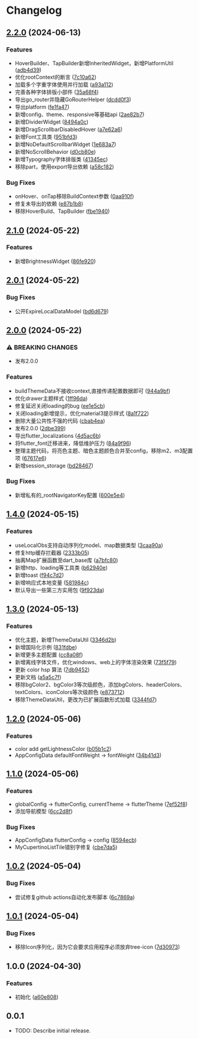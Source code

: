 # Changelog

## [2.2.0](https://github.com/luoyi58624/luoyi_flutter_base/compare/v2.1.0...v2.2.0) (2024-06-13)


### Features

* HoverBuilder、TapBuilder新增InheritedWidget，新增PlatformUtil ([adb4d39](https://github.com/luoyi58624/luoyi_flutter_base/commit/adb4d3958c7a7d08fa14aad863cd5ef8fa076142))
* 优化rootContext的断言 ([7c10a62](https://github.com/luoyi58624/luoyi_flutter_base/commit/7c10a629bd1ea347b96890d97cdd8c8287953170))
* 加载多个字重字体使用并行加载 ([a93a112](https://github.com/luoyi58624/luoyi_flutter_base/commit/a93a1126bec3ae3e456165357ffcecd212427108))
* 完善各种字体排版小部件 ([35a68f4](https://github.com/luoyi58624/luoyi_flutter_base/commit/35a68f4faf87ceef18e8e5af3aa4b8beeb2d89d3))
* 导出go_router并隐藏GoRouterHelper ([dcdd0f3](https://github.com/luoyi58624/luoyi_flutter_base/commit/dcdd0f379b3b6757ea3e06e3bfed1e6615bbbe3b))
* 导出platform ([fe1fa47](https://github.com/luoyi58624/luoyi_flutter_base/commit/fe1fa47eb5dad8f57f9645feab82eed15ba0b3bf))
* 新增config、theme、responsive等基础api ([2ae82b7](https://github.com/luoyi58624/luoyi_flutter_base/commit/2ae82b712a85d258403118ae52f8284f276dc891))
* 新增DividerWidget ([8494a0c](https://github.com/luoyi58624/luoyi_flutter_base/commit/8494a0cd6a9c6a501758478f35047ed842b51fdd))
* 新增DragScrollbarDisabledHover ([a7e62a6](https://github.com/luoyi58624/luoyi_flutter_base/commit/a7e62a667697881fb2cc2c3d95b21be167be6095))
* 新增Font工具类 ([951bfd3](https://github.com/luoyi58624/luoyi_flutter_base/commit/951bfd3396aecc55123afd11dfef13aa38ffe568))
* 新增NoDefaultScrollbarWidget ([1e683a7](https://github.com/luoyi58624/luoyi_flutter_base/commit/1e683a7391e36ead9b3ced59323983173a174044))
* 新增NoScrollBehavior ([d0cb80e](https://github.com/luoyi58624/luoyi_flutter_base/commit/d0cb80e10667063ae93257c51b9cb07de5ec3c81))
* 新增Typography字体排版类 ([41345ec](https://github.com/luoyi58624/luoyi_flutter_base/commit/41345ec90ac026cc1b0520821d5cda848ab4c78f))
* 移除part，使用export导出依赖 ([a58c182](https://github.com/luoyi58624/luoyi_flutter_base/commit/a58c18259b728c487a208ab3bfc58199327e04af))


### Bug Fixes

* onHover、onTap移除BuildContext参数 ([0aa910f](https://github.com/luoyi58624/luoyi_flutter_base/commit/0aa910fa00ecc610cdd16d87d84b45f01e7e8b48))
* 修复未导出的依赖 ([e87b1b8](https://github.com/luoyi58624/luoyi_flutter_base/commit/e87b1b82d77b8e2ac8bd4216fc22986c0a03a2ad))
* 移除HoverBuild、TapBuilder ([fbe1940](https://github.com/luoyi58624/luoyi_flutter_base/commit/fbe19405311a8a046d9f324d234599f96c78fbc0))

## [2.1.0](https://github.com/luoyi58624/luoyi_flutter_base/compare/v2.0.1...v2.1.0) (2024-05-22)


### Features

* 新增BrightnessWidget ([86fe920](https://github.com/luoyi58624/luoyi_flutter_base/commit/86fe920a5e28d0e5b99e3abbddad99b688864fe2))

## [2.0.1](https://github.com/luoyi58624/luoyi_flutter_base/compare/v2.0.0...v2.0.1) (2024-05-22)


### Bug Fixes

* 公开ExpireLocalDataModel ([bd6d679](https://github.com/luoyi58624/luoyi_flutter_base/commit/bd6d679be6bea06b6fd14d91dd5495e9ea6f816b))

## [2.0.0](https://github.com/luoyi58624/luoyi_flutter_base/compare/v1.4.0...v2.0.0) (2024-05-22)


### ⚠ BREAKING CHANGES

* 发布2.0.0

### Features

* buildThemeData不接收context,直接传递配置数据即可 ([944a9bf](https://github.com/luoyi58624/luoyi_flutter_base/commit/944a9bf8e4cb335b0d935e739798d2adea0d7e9a))
* 优化drawer主题样式 ([1ff96da](https://github.com/luoyi58624/luoyi_flutter_base/commit/1ff96dae07cbcb69fe1fa767a44c31c968e9e5e9))
* 修复延迟关闭loading的bug ([ee1e5cb](https://github.com/luoyi58624/luoyi_flutter_base/commit/ee1e5cbcecababf65f38469bfe79971c083cbf6b))
* 关闭loading新增提示，优化material3提示样式 ([8a1f722](https://github.com/luoyi58624/luoyi_flutter_base/commit/8a1f722f0b2ee4a16e735b166c6656bc2e157ad0))
* 删除大量公共性不强的代码 ([cbab4ea](https://github.com/luoyi58624/luoyi_flutter_base/commit/cbab4ea9a495eacddab575d8b78357744bbd0bc3))
* 发布2.0.0 ([2dbe399](https://github.com/luoyi58624/luoyi_flutter_base/commit/2dbe399864b19a5962ea86d5d67e720e056b68a1))
* 导出flutter_localizations ([4d5ac6b](https://github.com/luoyi58624/luoyi_flutter_base/commit/4d5ac6bcee7733eaa531dae4a2c0aa8098a59af1))
* 将flutter_font迁移进来，降低维护压力 ([84a9f96](https://github.com/luoyi58624/luoyi_flutter_base/commit/84a9f9692725fb215152370553288fe910773ecf))
* 整理主题代码，将亮色主题、暗色主题颜色合并至config，移除m2、m3配置项 ([67617e6](https://github.com/luoyi58624/luoyi_flutter_base/commit/67617e62a3cf594785bd73c7e6b9ff0e2cb607dc))
* 新增session_storage ([bd28467](https://github.com/luoyi58624/luoyi_flutter_base/commit/bd284673ef82c5081efbeba287e4d23caedff59e))


### Bug Fixes

* 新增私有的_rootNavigatorKey配置 ([600e5e4](https://github.com/luoyi58624/luoyi_flutter_base/commit/600e5e4a2cc66903df8ba05f7146f4e72d547909))

## [1.4.0](https://github.com/luoyi58624/luoyi_flutter_base/compare/v1.3.0...v1.4.0) (2024-05-15)


### Features

* useLocalObs支持自动序列化model、map数据类型 ([3caa90a](https://github.com/luoyi58624/luoyi_flutter_base/commit/3caa90a2e3bd625a0bf6ad2e9fc7d43e664c61bc))
* 修复http缓存拦截器 ([2333b05](https://github.com/luoyi58624/luoyi_flutter_base/commit/2333b050852057a70789996c767c95f11f1f9dce))
* 抽离Map扩展函数至dart_base库 ([a7bfc80](https://github.com/luoyi58624/luoyi_flutter_base/commit/a7bfc80ca9e47153c3658243ae27bb53f5e76b28))
* 新增http、loading等工具类 ([b62940e](https://github.com/luoyi58624/luoyi_flutter_base/commit/b62940ee780a2ad612e4dd4af6e4a1e92f1b1e63))
* 新增toast ([f94c7d2](https://github.com/luoyi58624/luoyi_flutter_base/commit/f94c7d21f3814d2e519a862a2d86a78894eb090e))
* 新增响应式本地变量 ([581984c](https://github.com/luoyi58624/luoyi_flutter_base/commit/581984c197a1f498ee5e22ccaec6a6c1079c19b3))
* 默认导出一些第三方实用包 ([9f923da](https://github.com/luoyi58624/luoyi_flutter_base/commit/9f923daf1f68db0d60d3d0c324ca50c943011a92))

## [1.3.0](https://github.com/luoyi58624/luoyi_flutter_base/compare/v1.2.0...v1.3.0) (2024-05-13)


### Features

* 优化主题，新增ThemeDataUtil ([3346d2b](https://github.com/luoyi58624/luoyi_flutter_base/commit/3346d2bc4cdcab84da7a073ed10c4d5ddcc392f6))
* 新增国际化示例 ([831fdbe](https://github.com/luoyi58624/luoyi_flutter_base/commit/831fdbef927ea42c49b05dd2a29d7b5f0c837f4a))
* 新增更多主题配置 ([cc8a08f](https://github.com/luoyi58624/luoyi_flutter_base/commit/cc8a08f4910a073a5bab04ffbcbe5648cd2b0320))
* 新增离线字体文件，优化windows、web上的字体渲染效果 ([73f5f79](https://github.com/luoyi58624/luoyi_flutter_base/commit/73f5f7930e900ee30bd05917f091c750bf3a3f86))
* 更新 color hsp 算法 ([7db9452](https://github.com/luoyi58624/luoyi_flutter_base/commit/7db945236790daed98ec92a99ccf908f16ec004b))
* 更新文档 ([a5a5c7f](https://github.com/luoyi58624/luoyi_flutter_base/commit/a5a5c7fe92ff6159f9f0e03dbf46374d8d910fc0))
* 移除bgColor2、bgColor3等次级颜色，添加bgColors、headerColors、textColors、iconColors等次级颜色 ([e873712](https://github.com/luoyi58624/luoyi_flutter_base/commit/e87371276b0cb27353bb55d4261809ce19b322e5))
* 移除ThemeDataUtil，更改为已扩展函数形式加载 ([3344fd7](https://github.com/luoyi58624/luoyi_flutter_base/commit/3344fd7c38c0235654964337d8ba6e22ad52c5d9))

## [1.2.0](https://github.com/luoyi58624/luoyi_flutter_base/compare/v1.1.0...v1.2.0) (2024-05-06)


### Features

* color add getLightnessColor ([b05b1c2](https://github.com/luoyi58624/luoyi_flutter_base/commit/b05b1c207d4fb77b24715ae2a7b5d128d2d3b58f))
* AppConfigData defaultFontWeight -&gt; fontWeight ([34b41d3](https://github.com/luoyi58624/luoyi_flutter_base/commit/34b41d3b66fd7accfc5dbcff9acc07acb2971b4c))

## [1.1.0](https://github.com/luoyi58624/luoyi_flutter_base/compare/v1.0.2...v1.1.0) (2024-05-06)


### Features

* globalConfig -&gt; flutterConfig, currentTheme -> flutterTheme ([7ef52f8](https://github.com/luoyi58624/luoyi_flutter_base/commit/7ef52f8b3adeff4966a4a5b619efa46cc01404a5))
* 添加导航模型 ([6cc2d8f](https://github.com/luoyi58624/luoyi_flutter_base/commit/6cc2d8fe0bea1c4d720a70eeaa4cf84bd3d16eb9))


### Bug Fixes

* AppConfigData flutterConfig -&gt; config ([8594ecb](https://github.com/luoyi58624/luoyi_flutter_base/commit/8594ecb4fe1744a53e7e8d83586e7d9c9d169d0a))
* MyCupertinoListTile错别字修复 ([cbe7da5](https://github.com/luoyi58624/luoyi_flutter_base/commit/cbe7da56c7f1212e9ed5fe5ffbc372d77cda5d62))

## [1.0.2](https://github.com/luoyi58624/luoyi_flutter_base/compare/v1.0.1...v1.0.2) (2024-05-04)


### Bug Fixes

* 尝试修复github actions自动化发布脚本 ([6c7869a](https://github.com/luoyi58624/luoyi_flutter_base/commit/6c7869a617f330e606ac34163acc2db3ad9ce8f7))

## [1.0.1](https://github.com/luoyi58624/luoyi_flutter_base/compare/v1.0.0...v1.0.1) (2024-05-04)


### Bug Fixes

* 移除Icon序列化，因为它会要求应用程序必须放弃tree-icon ([7d30973](https://github.com/luoyi58624/luoyi_flutter_base/commit/7d30973f63d5800c37d875bfcb82c38105ff4795))

## 1.0.0 (2024-04-30)


### Features

* 初始化 ([a60e808](https://github.com/luoyi58624/luoyi_flutter_base/commit/a60e80855e11145806bd2ec59b9a372efdc4c364))

## 0.0.1

* TODO: Describe initial release.
